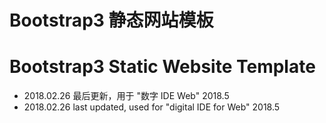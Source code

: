 # Bootstrap3 静态网站模板
# Bootstrap3 Static Website Template

* 2018.02.26 最后更新，用于 "数字 IDE Web" 2018.5
* 2018.02.26 last updated, used for "digital IDE for Web" 2018.5

